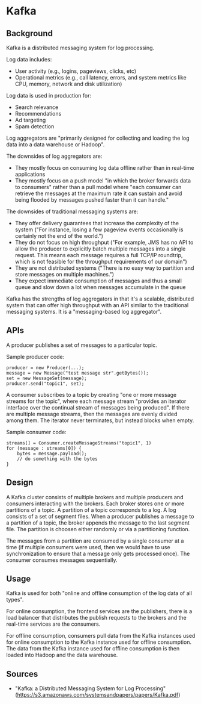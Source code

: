# Kafka

## Background

Kafka is a distributed messaging system for log processing.

Log data includes:
* User activity (e.g., logins, pageviews, clicks, etc)
* Operational metrics (e.g., call latency, errors, and system metrics like CPU, memory, network and disk utilization)

Log data is used in production for:
* Search relevance
* Recommendations
* Ad targeting
* Spam detection

Log aggregators are "primarily designed for collecting and loading the log data into a data warehouse or Hadoop".

The downsides of log aggregators are:
* They mostly focus on consuming log data offline rather than in real-time applications
* They mostly focus on a push model "in which the broker forwards data to consumers" rather than a pull model where "each consumer can retrieve the messages at the maximum rate it can sustain and avoid being flooded by messages pushed faster than it can handle."

The downsides of traditional messaging systems are:
* They offer delivery guarantees that increase the complexity of the system ("For instance, losing a few pageview events occasionally is certainly not the end of the world.")
* They do not focus on high throughput ("For example, JMS has no API to allow the producer to explicitly batch multiple messages into a single request. This means each message requires a full TCP/IP roundtrip, which is not feasible for the throughput requirements of our domain")
* They are not distributed systems ("There is no easy way to partition and store messages on multiple machines.")
* They expect immediate consumption of messages and thus a small queue and slow down a lot when messages accumulate in the queue

Kafka has the strengths of log aggregators in that it's a scalable, distributed system that can offer high throughput with an API similar to the traditional messaging systems. It is a "messaging-based log aggregator".

## APIs

A producer publishes a set of messages to a particular topic.

Sample producer code:
```
producer = new Producer(...);
message = new Message("test message str".getBytes());
set = new MessageSet(message);
producer.send("topic1", set);
```

A consumer subscribes to a topic by creating "one or more message streams for the topic", where each message stream "provides an iterator interface over the continual stream of messages being produced". If there are multiple message streams, then the messages are evenly divided among them. The iterator never terminates, but instead blocks when empty.

Sample consumer code:
```
streams[] = Consumer.createMessageStreams("topic1", 1)
for (message : streams[0]) {
	bytes = message.payload();
	// do something with the bytes
}
```

## Design

A Kafka cluster consists of multiple brokers and multiple producers and consumers interacting with the brokers. Each broker stores one or more partitions of a topic. A partition of a topic corresponds to a log. A log consists of a set of segment files. When a producer publishes a message to a partition of a topic, the broker appends the message to the last segment file. The partition is choosen either randomly or via a partitioning function.

The messages from a partition are consumed by a single consumer at a time (if multiple consumers were used, then we would have to use synchronization to ensure that a message only gets processed once). The consumer consumes messages sequentially.

## Usage

Kafka is used for both "online and offline consumption of the log data of all types".

For online consumption, the frontend services are the publishers, there is a load balancer that distributes the publish requests to the brokers and the real-time services are the consumers.

For offline consumption, consumers pull data from the Kafka instances used for online consumption to the Kafka instance used for offline consumption. The data from the Kafka instance used for offline consumption is then loaded into Hadoop and the data warehouse. 

## Sources

* "Kafka: a Distributed Messaging System for Log Processing" (https://s3.amazonaws.com/systemsandpapers/papers/Kafka.pdf)
